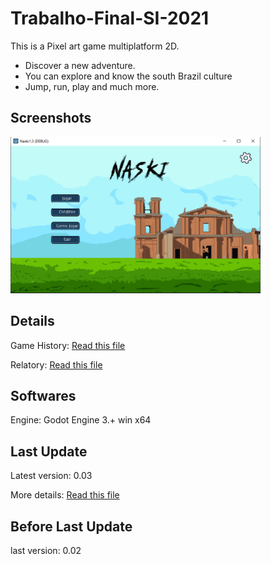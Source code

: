 # Trabalho-Final-SI-2021

This is a Pixel art game multiplatform 2D.
- Discover a new adventure.
- You can explore and know the south Brazil culture
- Jump, run, play and much more.

## Screenshots
<img src="files/Screenshot01.png" width="400" height="250">


## Details 
Game History: [Read this file](https://github.com/jocelinoFG017/Trabalho-Final-SI-2021/blob/master/files/GameHistory.pdf)

Relatory: [Read this file](https://github.com)


## Softwares

Engine: Godot Engine 3.+ win x64

## Last Update
Latest version: 0.03

More details: [Read this file](https://github.com/jocelinoFG017/Trabalho-Final-SI-2021/blob/master/UpdateLogs/LastUpdate.md)

## Before Last Update
last version: 0.02
